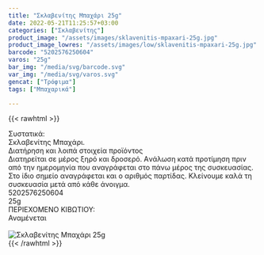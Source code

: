 ```yaml
---
title: "Σκλαβενίτης Μπαχάρι 25g"
date: 2022-05-21T11:25:57+03:00
categories: ["Σκλαβενίτης"]
product_image: "/assets/images/sklavenitis-mpaxari-25g.jpg"
product_image_lowres: "/assets/images/low/sklavenitis-mpaxari-25g.jpg"
barcode: "5202576250604"
varos: "25g"
bar_img: "/media/svg/barcode.svg"
var_img: "/media/svg/varos.svg"
gencat: ["Τρόφιμα"]
tags: ["Μπαχαρικά"]

---
```

{{< rawhtml >}}

<div class="sload556"><div class="product"><div id="sistatika">Συστατικά:</div><div class="alltext">Σκλαβενίτης Μπαχάρι.</div><div id="loipa">Διατήρηση και λοιπά στοιχεία προϊόντος</div><div class="alltext">Διατηρείται σε μέρος ξηρό και δροσερό. Aνάλωση κατά προτίμηση πριν από την ημερομηνία που αναγράφεται στο πάνω μέρος της συσκευασίας. Στο ίδιο σημείο αναγράφεται και ο αριθμός παρτίδας. Κλείνουμε καλά τη συσκευασία μετά από κάθε άνοιγμα.</div><div id="barcode"><div id="barimage1"></div><span id="bartext">5202576250604</span></div><div id="varos"><div id="varosimage1"></div><span id="varostext">25g</span></div><div id="kivotio">ΠΕΡΙΕΧΟΜΕΝΟ ΚΙΒΩΤΙΟΥ:<br>Αναμένεται</div><br><div class="pimg"><img alt="Σκλαβενίτης Μπαχάρι 25g" title="Σκλαβενίτης Μπαχάρι 25g" src="/assets/images/sklavenitis-mpaxari-25g.jpg"></div></div></div>
{{< /rawhtml >}}


